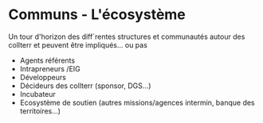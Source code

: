 # Communs - L'écosystème

Un tour d'horizon des diff´rentes structures et communautés autour des collterr et peuvent être impliqués... ou pas

* Agents référents
* Intrapreneurs /EIG
* Développeurs
* Décideurs des collterr \(sponsor, DGS...\)
* Incubateur
* Ecosystème de soutien \(autres missions/agences intermin, banque des territoires...\)



